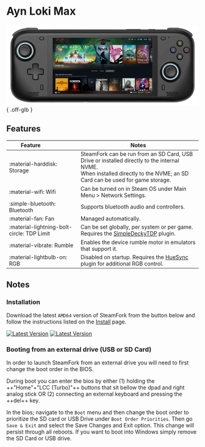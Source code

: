 # Ayn Loki Max

![](../../_inc/images/devices/ayn-loki.png){ .off-glb }

## Features

| Feature&nbsp;&nbsp;&nbsp;&nbsp;&nbsp;&nbsp;&nbsp;&nbsp;&nbsp;&nbsp;&nbsp;&nbsp;&nbsp;&nbsp;&nbsp;&nbsp; | Notes |
| -- | -- |
| :material-harddisk: Storage | SteamFork can be run from an SD Card, USB Drive or installed directly to the internal NVME. <br> When installed directly to the NVME; an SD Card can be used for game storage. |
| :material-wifi: Wifi | Can be turned on in Steam OS under Main Menu > Network Settings. |
| :simple-bluetooth: Bluetooth | Supports bluetooth audio and controllers. |
| :material-fan: Fan | Managed automatically. |
| :material-lightning-bolt-circle: TDP Limit | Can be set globally, per system or per game. Requires the [SimpleDeckyTDP](https://github.com/SteamFork/SimpleDeckyTDP) plugin.|
| :material-vibrate: Rumble | Enables the device rumble motor in emulators that support it. |
| :material-lightbulb-on: RGB |Disabled on startup. Requires the [HueSync](https://github.com/honjow/HueSync) plugin for additional RGB control.|

## Notes

### Installation

Download the latest `AMD64` version of SteamFork from the button below and follow the instructions listed on the [Install](../../../play/install/) page.

[![Latest Version](https://img.shields.io/github/release/SteamFork/distribution.svg?labelColor=111111&color=5998FF&label=Latest&style=flat#only-light)](https://github.com/SteamFork/distribution/releases/latest)
[![Latest Version](https://img.shields.io/github/release/SteamFork/distribution.svg?labelColor=dddddd&color=5998FF&label=Latest&style=flat#only-dark)](https://github.com/SteamFork/distribution/releases/latest)

### Booting from an external drive (USB or SD Card)

In order to launch SteamFork from an external drive you will need to first change the boot order in the BIOS.  

During boot you can enter the bios by either (1) holding the ++"Home"+"LCC (Turbo)"++ buttons that sit bellow the dpad and right analog stick OR (2) connecting an external keyboard and pressing the ++del++ key.  

In the bios; navigate to the `Boot` menu and then change the boot order to prioritize the SD card or USB Drive under `Boot Order Priorities`. Then go `Save & Exit` and select the Save Changes and Exit option.  This change will persist through all reboots.  If you want to boot into Windows simply remove the SD Card or USB drive.
